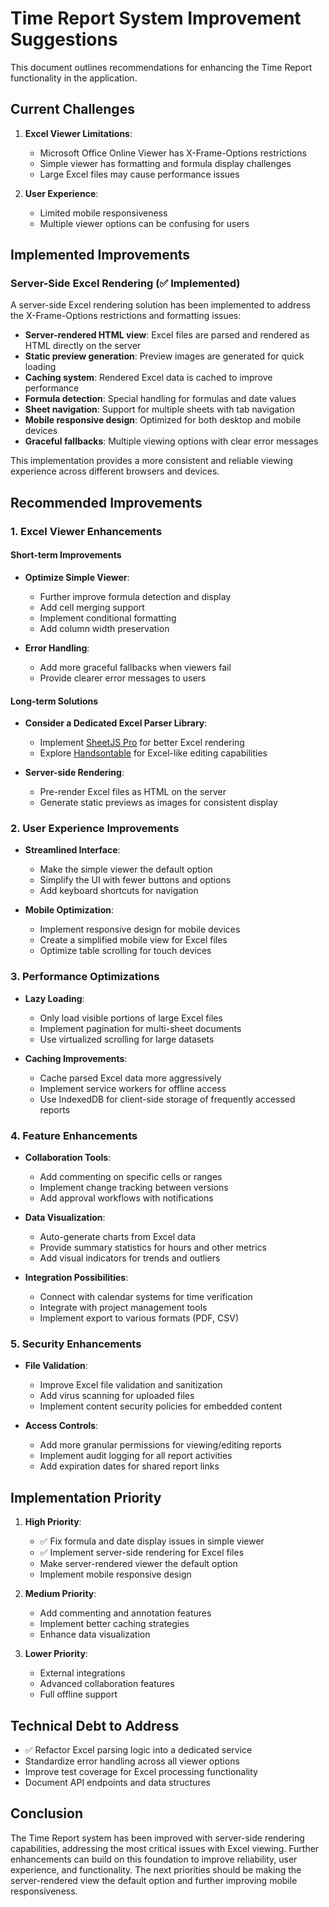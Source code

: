 # Time Report System Improvement Suggestions

This document outlines recommendations for enhancing the Time Report functionality in the application.

## Current Challenges

1. **Excel Viewer Limitations**:

   - Microsoft Office Online Viewer has X-Frame-Options restrictions
   - Simple viewer has formatting and formula display challenges
   - Large Excel files may cause performance issues

2. **User Experience**:
   - Limited mobile responsiveness
   - Multiple viewer options can be confusing for users

## Implemented Improvements

### Server-Side Excel Rendering (✅ Implemented)

A server-side Excel rendering solution has been implemented to address the X-Frame-Options restrictions and formatting issues:

- **Server-rendered HTML view**: Excel files are parsed and rendered as HTML directly on the server
- **Static preview generation**: Preview images are generated for quick loading
- **Caching system**: Rendered Excel data is cached to improve performance
- **Formula detection**: Special handling for formulas and date values
- **Sheet navigation**: Support for multiple sheets with tab navigation
- **Mobile responsive design**: Optimized for both desktop and mobile devices
- **Graceful fallbacks**: Multiple viewing options with clear error messages

This implementation provides a more consistent and reliable viewing experience across different browsers and devices.

## Recommended Improvements

### 1. Excel Viewer Enhancements

#### Short-term Improvements

- **Optimize Simple Viewer**:

  - Further improve formula detection and display
  - Add cell merging support
  - Implement conditional formatting
  - Add column width preservation

- **Error Handling**:
  - Add more graceful fallbacks when viewers fail
  - Provide clearer error messages to users

#### Long-term Solutions

- **Consider a Dedicated Excel Parser Library**:

  - Implement [SheetJS Pro](https://sheetjs.com/) for better Excel rendering
  - Explore [Handsontable](https://handsontable.com/) for Excel-like editing capabilities

- **Server-side Rendering**:
  - Pre-render Excel files as HTML on the server
  - Generate static previews as images for consistent display

### 2. User Experience Improvements

- **Streamlined Interface**:

  - Make the simple viewer the default option
  - Simplify the UI with fewer buttons and options
  - Add keyboard shortcuts for navigation

- **Mobile Optimization**:
  - Implement responsive design for mobile devices
  - Create a simplified mobile view for Excel files
  - Optimize table scrolling for touch devices

### 3. Performance Optimizations

- **Lazy Loading**:

  - Only load visible portions of large Excel files
  - Implement pagination for multi-sheet documents
  - Use virtualized scrolling for large datasets

- **Caching Improvements**:
  - Cache parsed Excel data more aggressively
  - Implement service workers for offline access
  - Use IndexedDB for client-side storage of frequently accessed reports

### 4. Feature Enhancements

- **Collaboration Tools**:

  - Add commenting on specific cells or ranges
  - Implement change tracking between versions
  - Add approval workflows with notifications

- **Data Visualization**:

  - Auto-generate charts from Excel data
  - Provide summary statistics for hours and other metrics
  - Add visual indicators for trends and outliers

- **Integration Possibilities**:
  - Connect with calendar systems for time verification
  - Integrate with project management tools
  - Implement export to various formats (PDF, CSV)

### 5. Security Enhancements

- **File Validation**:

  - Improve Excel file validation and sanitization
  - Add virus scanning for uploaded files
  - Implement content security policies for embedded content

- **Access Controls**:
  - Add more granular permissions for viewing/editing reports
  - Implement audit logging for all report activities
  - Add expiration dates for shared report links

## Implementation Priority

1. **High Priority**:

   - ✅ Fix formula and date display issues in simple viewer
   - ✅ Implement server-side rendering for Excel files
   - Make server-rendered viewer the default option
   - Implement mobile responsive design

2. **Medium Priority**:

   - Add commenting and annotation features
   - Implement better caching strategies
   - Enhance data visualization

3. **Lower Priority**:
   - External integrations
   - Advanced collaboration features
   - Full offline support

## Technical Debt to Address

- ✅ Refactor Excel parsing logic into a dedicated service
- Standardize error handling across all viewer options
- Improve test coverage for Excel processing functionality
- Document API endpoints and data structures

## Conclusion

The Time Report system has been improved with server-side rendering capabilities, addressing the most critical issues with Excel viewing. Further enhancements can build on this foundation to improve reliability, user experience, and functionality. The next priorities should be making the server-rendered view the default option and further improving mobile responsiveness.
